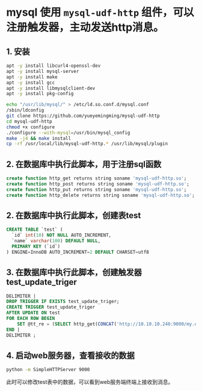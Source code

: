 # mysql 使用 `mysql-udf-http` 组件，可以注册触发器，主动发送http消息。

## 1. 安装

```bash
apt -y install libcurl4-openssl-dev
apt -y install mysql-server
apt -y install make
apt -y install gcc
apt -y install libmysqlclient-dev
apt -y install pkg-config

echo "/usr/lib/mysql/" > /etc/ld.so.conf.d/mysql.conf
/sbin/ldconfig
git clone https://github.com/yueyemingming/mysql-udf-http
cd mysql-udf-http
chmod +x configure
./configure --with-mysql=/usr/bin/mysql_config
make -j4 && make install
cp -rf /usr/local/lib/mysql-udf-http.* /usr/lib/mysql/plugin
```

## 2. 在数据库中执行此脚本，用于注册sql函数

```sql
create function http_get returns string soname 'mysql-udf-http.so';
create function http_post returns string soname 'mysql-udf-http.so';
create function http_put returns string soname 'mysql-udf-http.so';
create function http_delete returns string soname 'mysql-udf-http.so';
```

## 2. 在数据库中执行此脚本，创建表test

```sql
CREATE TABLE `test` (
  `id` int(10) NOT NULL AUTO_INCREMENT,
  `name` varchar(100) DEFAULT NULL,
  PRIMARY KEY (`id`)
) ENGINE=InnoDB AUTO_INCREMENT=2 DEFAULT CHARSET=utf8
```

## 3. 在数据库中执行此脚本，创建触发器 test_update_triger

```sql
DELIMITER |  
DROP TRIGGER IF EXISTS test_update_triger;  
CREATE TRIGGER test_update_triger  
AFTER UPDATE ON test  
FOR EACH ROW BEGIN  
    SET @tt_re = (SELECT http_get(CONCAT('http://10.10.10.240:9000/my.do?id=', OLD.id)));  
END |  
DELIMITER ;
```

## 4. 启动web服务器，查看接收的数据

```bash
python -m SimpleHTTPServer 9000
```

此时可以修改test表中的数据，可以看到web服务端终端上接收到消息。
